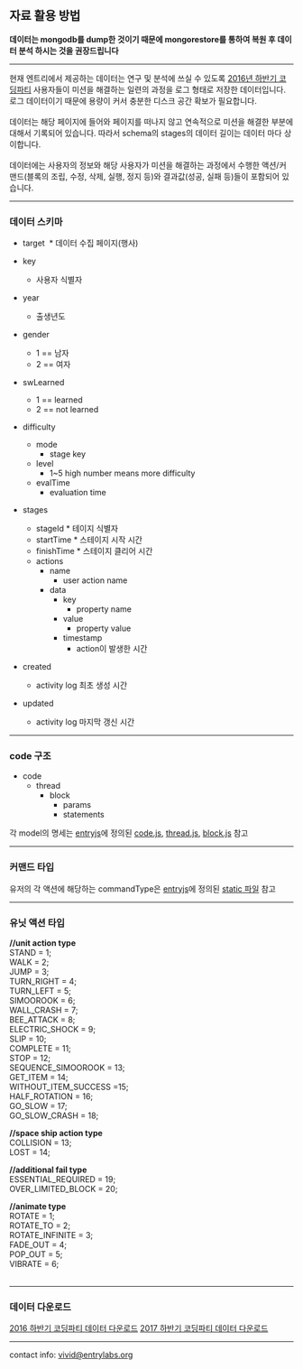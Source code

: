 <br>

## 자료 활용 방법

**데이터는 mongodb를 dump한 것이기 때문에
mongorestore를 통하여 복원 후 데이터 분석 하시는 것을 권장드립니다**

<hr/>

현재 엔트리에서 제공하는 데이터는 연구 및 분석에 쓰실 수 있도록 [2016년 하반기 코딩파티](http://www.playsw.or.kr/party16f) 사용자들이 미션을 해결하는 일련의 과정을 로그 형태로 저장한 데이터입니다. 로그 데이터이기 때문에 용량이 커서 충분한 디스크 공간 확보가 필요합니다.<br><br>
데이터는 해당 페이지에 들어와 페이지를 떠나지 않고 연속적으로 미션을 해결한 부분에 대해서 기록되어 있습니다. 따라서 schema의 stages의 데이터 길이는 데이터 마다 상이합니다.<br><br>
데이터에는 사용자의 정보와 해당 사용자가 미션을 해결하는 과정에서 수행한 액션/커맨드(블록의 조립, 수정, 삭제, 실행, 정지 등)와 결과값(성공, 실패 등)들이 포함되어 있습니다. <br> 


<hr/>

### 데이터 스키마
* target
  * 데이터 수집 페이지(행사) 
* key
  * 사용자 식별자
* year
  * 출생년도
* gender
  * 1 == 남자
  * 2 == 여자
* swLearned 
  - 1 == learned
  - 2 == not learned
* difficulty
  * mode 
    * stage key
  * level
    * 1~5 high number means more difficulty
  * evalTime
    * evaluation time
 
* stages 
     * stageId 
      * 테이지 식별자 
     * startTime
      * 스테이지 시작 시간
     * finishTime
      * 스테이지 클리어 시간
     * actions    
        * name
          * user action name
        * data
          * key
            * property name
          * value
            * property value
          * timestamp
            * action이 발생한 시간 
* created
  * activity log 최초 생성 시간
* updated
  * activity log 마지막 갱신 시간

<hr/>

### code 구조
* code 
  * thread
    * block
      * params
      * statements

각 model의 명세는
[entryjs](https://github.com/entrylabs/entryjs)에 정의된 [code.js](https://github.com/entrylabs/entryjs/blob/master/src/workspace/code.js), [thread.js](https://github.com/entrylabs/entryjs/blob/master/src/workspace/thread.js), [block.js](https://github.com/entrylabs/entryjs/blob/master/src/workspace/block.js) 참고
<hr />

### 커맨드 타입
유저의 각 액션에 해당하는 commandType은
[entryjs](https://github.com/entrylabs/entryjs)에 정의된 [static 파일](https://github.com/entrylabs/entryjs/blob/master/src/util/static.js) 참고

<hr/>

### 유닛 액션 타입

**//unit action type**<br/>
STAND = 1;<br/>
WALK = 2;<br/>
JUMP = 3;<br/>
TURN_RIGHT = 4;<br/>
TURN_LEFT = 5;<br/>
SIMOOROOK = 6;<br/>
WALL_CRASH = 7;<br/>
BEE_ATTACK = 8;<br/>
ELECTRIC_SHOCK = 9;<br/>
SLIP = 10;<br/>
COMPLETE = 11;<br/>
STOP = 12;<br/>
SEQUENCE_SIMOOROOK = 13;<br/>
GET_ITEM = 14;<br/>
WITHOUT_ITEM_SUCCESS =15;<br/>
HALF_ROTATION = 16;<br/>
GO_SLOW = 17;<br/>
GO_SLOW_CRASH = 18;<br/>

**//space ship action type**<br/>
COLLISION = 13;<br/>
LOST = 14;<br/>

**//additional fail type**<br/>
ESSENTIAL_REQUIRED = 19;<br/>
OVER_LIMITED_BLOCK = 20;<br/>

**//animate type**<br/>
ROTATE = 1;<br/>
ROTATE_TO = 2;<br/>
ROTATE_INFINITE = 3;<br/>
FADE_OUT = 4;<br/>
POP_OUT = 5;<br/>
VIBRATE = 6;<br/>
    
<hr/>

### 데이터 다운로드 
[2016 하반기 코딩파티 데이터 다운로드](http://download.play-entry.org/data/entry_activity_201610.tar.gz)
[2017 하반기 코딩파티 데이터 다운로드](http://download.play-entry.org/data/entry_activity_201710.tar.gz)


<hr/>

contact info: vivid@entrylabs.org
    
<br><br>

